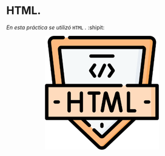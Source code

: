 # HTML.
*En esta práctica se utilizó* `HTML` *.* :shipit:

<!-- ![Práctica con la cual se está aprendiendo las etiquetas HTML](./FLOAT/IMG/5486380.png) -->

<p align="center">
<img width="300" height="300" src="./FLOAT/IMG/5486380.png">
</p>